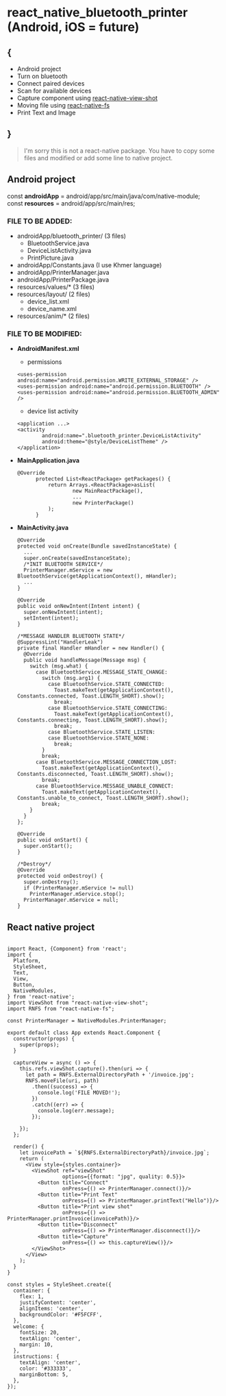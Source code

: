# react_native_bluetooth_printer (Android, iOS = future)
## {
- Android project
- Turn on bluetooth
- Connect paired devices
- Scan for available devices
- Capture component using [react-native-view-shot](https://github.com/gre/react-native-view-shot)
- Moving file using [react-native-fs](https://github.com/itinance/react-native-fs)
- Print Text and Image
## }

> I'm sorry this is not a react-native package. You have to copy some files and modified or add some line to native project. 

## <b>Android project</b>

const <b>androidApp</b> = android/app/src/main/java/com/native-module;<br>
const <b>resources</b> = android/app/src/main/res;

### FILE TO BE ADDED:
- androidApp/bluetooth_printer/ (3 files)
    - BluetoothService.java
    - DeviceListActivity.java
    - PrintPicture.java
- androidApp/Constants.java  (I use Khmer language)
- androidApp/PrinterManager.java
- androidApp/PrinterPackage.java
- resources/values/* (3 files)
- resources/layout/ (2 files)
    - device_list.xml
    - device_name.xml
- resources/anim/* (2 files)

### FILE TO BE MODIFIED:
- <b>AndroidManifest.xml</b>
    - permissions
    ```
    <uses-permission android:name="android.permission.WRITE_EXTERNAL_STORAGE" />
    <uses-permission android:name="android.permission.BLUETOOTH" />
    <uses-permission android:name="android.permission.BLUETOOTH_ADMIN" />
    ```
    - device list activity
    ```
    <application ...>
    <activity
            android:name=".bluetooth_printer.DeviceListActivity"
            android:theme="@style/DeviceListTheme" />
    </application>
    ```
- <b>MainApplication.java</b>
  ```
  @Override
        protected List<ReactPackage> getPackages() {
            return Arrays.<ReactPackage>asList(
                    new MainReactPackage(),
                    ...
                    new PrinterPackage()
            );
        }
  ```
- <b>MainActivity.java</b>
  
  ```
  @Override
  protected void onCreate(Bundle savedInstanceState) {
    ...
    super.onCreate(savedInstanceState);
    /*INIT BLUETOOTH SERVICE*/
    PrinterManager.mService = new BluetoothService(getApplicationContext(), mHandler);
    ...
  }
  
  @Override
  public void onNewIntent(Intent intent) {
    super.onNewIntent(intent);
    setIntent(intent);
  }

  /*MESSAGE HANDLER BLUETOOTH STATE*/
  @SuppressLint("HandlerLeak")
  private final Handler mHandler = new Handler() {
    @Override
    public void handleMessage(Message msg) {
      switch (msg.what) {
        case BluetoothService.MESSAGE_STATE_CHANGE:
          switch (msg.arg1) {
            case BluetoothService.STATE_CONNECTED:
              Toast.makeText(getApplicationContext(), Constants.connected, Toast.LENGTH_SHORT).show();
              break;
            case BluetoothService.STATE_CONNECTING:
              Toast.makeText(getApplicationContext(), Constants.connecting, Toast.LENGTH_SHORT).show();
              break;
            case BluetoothService.STATE_LISTEN:
            case BluetoothService.STATE_NONE:
              break;
          }
          break;
        case BluetoothService.MESSAGE_CONNECTION_LOST:
          Toast.makeText(getApplicationContext(), Constants.disconnected, Toast.LENGTH_SHORT).show();
          break;
        case BluetoothService.MESSAGE_UNABLE_CONNECT:
          Toast.makeText(getApplicationContext(), Constants.unable_to_connect, Toast.LENGTH_SHORT).show();
          break;
      }
    }
  };

  @Override
  public void onStart() {
    super.onStart();
  }

  /*Destroy*/
  @Override
  protected void onDestroy() {
    super.onDestroy();
    if (PrinterManager.mService != null)
      PrinterManager.mService.stop();
    PrinterManager.mService = null;
  }
  ```

  #### 

## <b>React native project</b>

```

import React, {Component} from 'react';
import {
  Platform,
  StyleSheet,
  Text,
  View,
  Button,
  NativeModules,
} from 'react-native';
import ViewShot from "react-native-view-shot";
import RNFS from "react-native-fs";

const PrinterManager = NativeModules.PrinterManager;

export default class App extends React.Component {
  constructor(props) {
    super(props);
  }

  captureView = async () => {
    this.refs.viewShot.capture().then(uri => {
      let path = RNFS.ExternalDirectoryPath + '/invoice.jpg';
      RNFS.moveFile(uri, path)
        .then((success) => {
          console.log('FILE MOVED!');
        })
        .catch((err) => {
          console.log(err.message);
        });

    });
  };

  render() {
    let invoicePath = `${RNFS.ExternalDirectoryPath}/invoice.jpg`;
    return (
      <View style={styles.container}>
        <ViewShot ref="viewShot"
                  options={{format: "jpg", quality: 0.5}}>
          <Button title="Connect"
                  onPress={() => PrinterManager.connect()}/>
          <Button title="Print Text"
                  onPress={() => PrinterManager.printText("Hello")}/>
          <Button title="Print view shot"
                  onPress={() => PrinterManager.printInvoice(invoicePath)}/>
          <Button title="Disconnect"
                  onPress={() => PrinterManager.disconnect()}/>
          <Button title="Capture"
                  onPress={() => this.captureView()}/>
        </ViewShot>
      </View>
    );
  }
}

const styles = StyleSheet.create({
  container: {
    flex: 1,
    justifyContent: 'center',
    alignItems: 'center',
    backgroundColor: '#F5FCFF',
  },
  welcome: {
    fontSize: 20,
    textAlign: 'center',
    margin: 10,
  },
  instructions: {
    textAlign: 'center',
    color: '#333333',
    marginBottom: 5,
  },
});


```